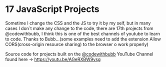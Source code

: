 # 17 JavaScript Projects

Sometime I change the CSS and the JS to try it by my self, but in many cases I don´t make any change to the code, there are 17th projects from @codewithbubb, I think this is one of the best channels of youtube to learn to code. Thanks to Bubb...(some examples need to add the extension Allow CORS(cross-origin resource sharing) to the browser o work properly) 


Source code for projects built on the [@codewithbubb](https://youtube.com/@codewithbubb) YouTube Channel found here -> https://youtu.be/AGeRXBW9vsg
